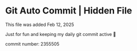 # Git Auto Commit | Hidden File

This file was added Feb 12, 2025

Just for fun and keeping my daily git commit active 🤪

commit number: 2355505
